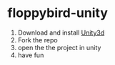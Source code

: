 # floppybird-unity

1. Download and install [Unity3d](https://unity3d.com/)
2. Fork the repo
3. open the the project in unity
4. have fun
